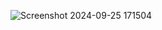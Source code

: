 ![Screenshot 2024-09-25 171504](https://github.com/user-attachments/assets/82fc32dd-6619-4228-8d7e-bb90387fec4e)

